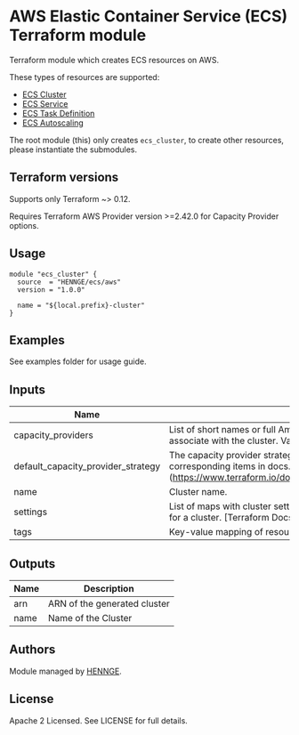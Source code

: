 # AWS Elastic Container Service (ECS) Terraform module

Terraform module which creates ECS resources on AWS.

These types of resources are supported:

* [ECS Cluster](https://github.com/HENNGE/terraform-aws-ecs)
* [ECS Service](https://github.com/HENNGE/terraform-aws-ecs/tree/master/modules/core/service)
* [ECS Task Definition](https://github.com/HENNGE/terraform-aws-ecs/tree/master/modules/core/task)
* [ECS Autoscaling](https://github.com/HENNGE/terraform-aws-ecs/tree/master/modules/autoscaling)

The root module (this) only creates `ecs_cluster`, to create other resources, please instantiate the submodules.

## Terraform versions

Supports only Terraform ~> 0.12.

Requires Terraform AWS Provider version >=2.42.0 for Capacity Provider options.

## Usage

```hcl
module "ecs_cluster" {
  source  = "HENNGE/ecs/aws"
  version = "1.0.0"

  name = "${local.prefix}-cluster"
}
```

## Examples

See examples folder for usage guide.


<!-- BEGINNING OF PRE-COMMIT-TERRAFORM DOCS HOOK -->
## Inputs

| Name | Description | Type | Default | Required |
|------|-------------|:----:|:-----:|:-----:|
| capacity\_providers | List of short names or full Amazon Resource Names \(ARNs\) of one or more capacity providers to associate with the cluster. Valid values also include `FARGATE` and `FARGATE\_SPOT`. | list(string) | `"null"` | no |
| default\_capacity\_provider\_strategy | The capacity provider strategy to use by default for the cluster. Can be one or more. List of map with corresponding items in docs. \[Terraform Docs\]\(https://www.terraform.io/docs/providers/aws/r/ecs\_cluster.html#default\_capacity\_provider\_strategy\) | list(any) | `[]` | no |
| name | Cluster name. | string | n/a | yes |
| settings | List of maps with cluster settings. For example, this can be used to enable CloudWatch Container Insights for a cluster. \[Terraform Docs\]\(https://www.terraform.io/docs/providers/aws/r/ecs\_cluster.html#setting\) | list(any) | `[]` | no |
| tags | Key-value mapping of resource tags. | map(string) | `{}` | no |

## Outputs

| Name | Description |
|------|-------------|
| arn | ARN of the generated cluster |
| name | Name of the Cluster |

<!-- END OF PRE-COMMIT-TERRAFORM DOCS HOOK -->


## Authors

Module managed by [HENNGE](https://github.com/HENNGE).

## License

Apache 2 Licensed. See LICENSE for full details.
